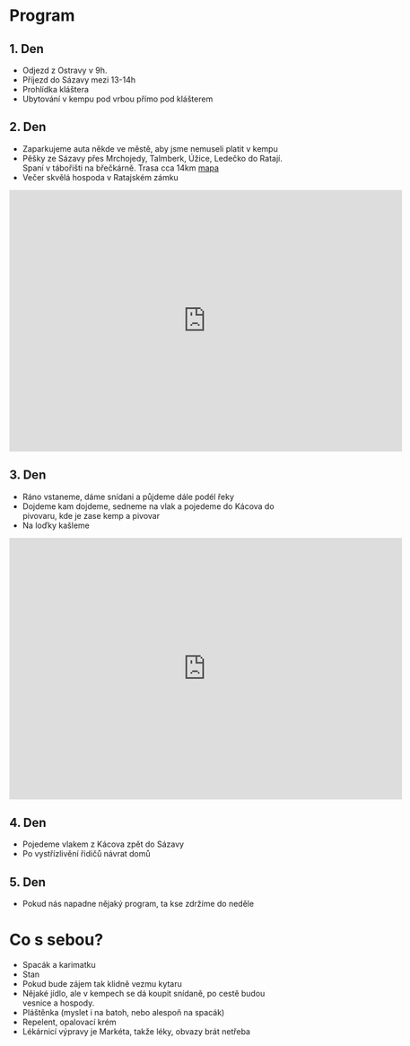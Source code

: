 # Program

## 1. Den

- Odjezd z Ostravy v 9h.
- Příjezd do Sázavy mezi 13-14h
- Prohlídka kláštera
- Ubytování v kempu pod vrbou přímo pod klášterem

## 2. Den

- Zaparkujeme auta někde ve městě, aby jsme nemuseli platit v kempu
- Pěšky ze Sázavy přes Mrchojedy, Talmberk, Úžice, Ledečko do Ratají. Spaní v tábořišti na břečkárně. Trasa cca 14km [mapa](https://mapy.cz/s/cocobobara)
- Večer skvělá hospoda v Ratajském zámku

<iframe style="border:none" src="https://frame.mapy.cz/s/kuvamedabo"  width="700" height="466" frameborder="0"></iframe>


## 3. Den

- Ráno vstaneme, dáme snídani a půjdeme dále podél řeky
- Dojdeme kam dojdeme, sedneme na vlak a pojedeme do Kácova do pivovaru, kde je zase kemp a pivovar
- Na loďky kašleme

<iframe style="border:none" src="https://frame.mapy.cz/s/gakuvajeze" width="700" height="466" frameborder="0"></iframe>

## 4. Den

- Pojedeme vlakem z Kácova zpět do Sázavy
- Po vystřízlivění řidičů návrat domů

## 5. Den

- Pokud nás napadne nějaký program, ta kse zdržíme do neděle

# Co s sebou?

- Spacák a karimatku
- Stan
- Pokud bude zájem tak klidně vezmu kytaru
- Nějaké jídlo, ale v kempech se dá koupit snídaně, po cestě budou vesnice a hospody.
- Pláštěnka (myslet i na batoh, nebo alespoň na spacák)
- Repelent, opalovací krém
- Lékárnicí výpravy je Markéta, takže léky, obvazy brát netřeba
